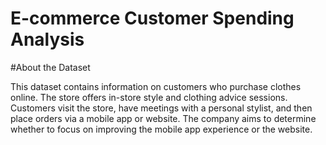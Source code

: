 # E-commerce Customer Spending Analysis
#About the Dataset

This dataset contains information on customers who purchase clothes online. The store offers in-store style and clothing advice sessions. Customers visit the store, have meetings with a personal stylist, and then place orders via a mobile app or website. The company aims to determine whether to focus on improving the mobile app experience or the website.
